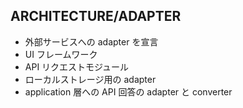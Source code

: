 ## ARCHITECTURE/ADAPTER

- 外部サービスへの adapter を宣言
- UI フレームワーク
- API リクエストモジュール
- ローカルストレージ用の adapter
- application 層への API 回答の adapter と converter
